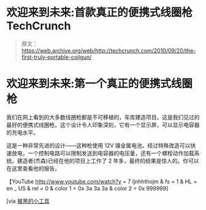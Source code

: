 # 欢迎来到未来:首款真正的便携式线圈枪 TechCrunch

> 原文：<https://web.archive.org/web/http://techcrunch.com/2010/09/20/the-first-truly-portable-coilgun/>

# 欢迎来到未来:第一个真正的便携式线圈枪

我们在网上看到的大多数线圈枪都是不可移植的，车库建造项目。这是我们见过的最好的便携式线圈枪。这个设计令人印象深刻，它有一个显示屏，可以显示电容器的充电水平。

这是一种非常先进的设计——这种枪使用 12V 镍金属电池，经过特殊改造可以快速放电，一个控制电路可以限制发送到电容器的电压量，还有一个螺栓动作加载系统。建造者(杰森)已经在他的项目上工作了 2 年多，最终的结果是惊人的。你可以在这里查看他的报告。

【YouTube http://www.youtube.com/watch?v = 7 ljnhhthojm & fs = 1 & HL = en _ US & rel = 0 & color 1 = 0x 3a 3a 3a & color 2 = 0x 999999]

[via [被黑的小工具](https://web.archive.org/web/20230204121716/http://hackedgadgets.com/2010/09/20/125kj-coilgun)